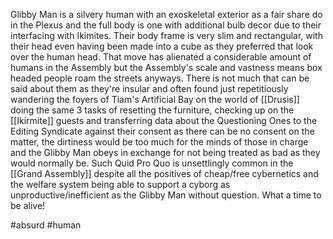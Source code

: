 


Glibby Man is a silvery human with an exoskeletal exterior as a fair share do in the Plexus and the full body is one with additional bulb decor due to their interfacing with Ikimites.  Their body frame is very slim and rectangular, with their head even having been made into a cube as they preferred that look over the human head.  That move has alienated a considerable amount of humans in the Assembly but the Assembly's scale and vastness means box headed people roam the streets anyways.  There is not much that can be said about them as they're insular and often found just repetitiously wandering the foyers of Tiam's Artificial Bay on the world of [[Drusis]] doing the same 3 tasks of resetting the furniture, checking up on the [[Ikirmite]] guests and transferring data about the Questioning Ones to the Editing Syndicate against their consent as there can be no consent on the matter, the dirtiness would be too much for the minds of those in charge and the Glibby Man obeys in exchange for not being treated as bad as they would normally be.  Such Quid Pro Quo is unsettlingly common in the [[Grand Assembly]] despite all the positives of cheap/free cybernetics and the welfare system being able to support a cyborg as unproductive/inefficient as the Glibby Man without question.  What a time to be alive!

#absurd 
#human 